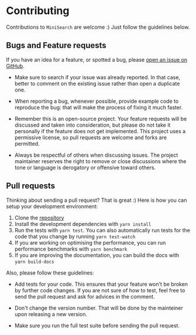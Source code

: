 # Contributing

Contributions to `MiniSearch` are welcome :) Just follow the guidelines below.

## Bugs and Feature requests

If you have an idea for a feature, or spotted a bug, please [open an
issue on GitHub](https://github.com/lucaong/minisearch/issues).

  - Make sure to search if your issue was already reported. In that case, better
      to comment on the existing issue rather than open a duplicate one.

  - When reporting a bug, whenever possible, provide example code to reproduce
      the bug: that will make the process of fixing it much faster.

  - Remember this is an open-source project. Your feature requests will be
      discussed and taken into consideration, but please do not take it
      personally if the feature does not get implemented. This project uses a
      permissive license, so pull requests are welcome and forks are permitted.

  - Always be respectful of others when discussing issues. The project
      maintainer reserves the right to remove or close discussions where the
      tone or language is derogatory or offensive toward others.

## Pull requests

Thinking about sending a pull request? That is great :) Here is how you can
setup your development environment:

  1. Clone the [repository](https://github.com/lucaong/minisearch)
  2. Install the development dependencies with `yarn install`
  3. Run the tests with `yarn test`. You can also automatically run tests for
     the code that you change by running `yarn test-watch`
  4. If you are working on optimising the performance, you can run performance
     benchmarks with `yarn benchmark`
  5. If you are improving the documentation, you can build the docs with `yarn
     build-docs`

Also, please follow these guidelines:

  - Add tests for your code. This ensures that your feature won't be broken by
      further code changes. If you are not sure of how to test, feel free to
      send the pull request and ask for advices in the comment.

  - Don't change the version number. That will be done by the mainteiner upon
      releasing a new version.

  - Make sure you run the full test suite before sending the pull request.
